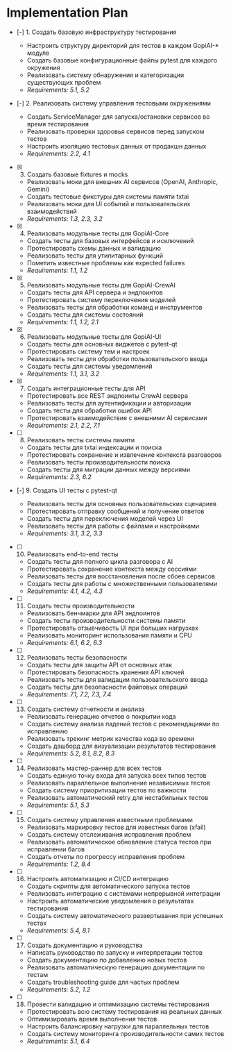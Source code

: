 # Implementation Plan

- [-] 1. Создать базовую инфраструктуру тестирования





  - Настроить структуру директорий для тестов в каждом GopiAI-* модуле
  - Создать базовые конфигурационные файлы pytest для каждого окружения
  - Реализовать систему обнаружения и категоризации существующих проблем
  - _Requirements: 5.1, 5.2_

- [-] 2. Реализовать систему управления тестовыми окружениями

  - Создать ServiceManager для запуска/остановки сервисов во время тестирования
  - Реализовать проверки здоровья сервисов перед запуском тестов
  - Настроить изоляцию тестовых данных от продакшн данных
  - _Requirements: 2.2, 4.1_

- [x] 3. Создать базовые fixtures и mocks



  - Реализовать моки для внешних AI сервисов (OpenAI, Anthropic, Gemini)
  - Создать тестовые фикстуры для системы памяти txtai
  - Реализовать моки для UI событий и пользовательских взаимодействий
  - _Requirements: 1.3, 2.3, 3.2_

- [x] 4. Реализовать модульные тесты для GopiAI-Core





  - Создать тесты для базовых интерфейсов и исключений
  - Протестировать схемы данных и валидацию
  - Реализовать тесты для утилитарных функций
  - Пометить известные проблемы как expected failures
  - _Requirements: 1.1, 1.2_

- [x] 5. Реализовать модульные тесты для GopiAI-CrewAI





  - Создать тесты для API сервера и эндпоинтов
  - Протестировать систему переключения моделей
  - Реализовать тесты для обработки команд и инструментов
  - Создать тесты для системы состояний
  - _Requirements: 1.1, 1.2, 2.1_

- [x] 6. Реализовать модульные тесты для GopiAI-UI





  - Создать тесты для основных виджетов с pytest-qt
  - Протестировать систему тем и настроек
  - Реализовать тесты для обработки пользовательского ввода
  - Создать тесты для системы уведомлений
  - _Requirements: 1.1, 3.1, 3.2_

- [x] 7. Создать интеграционные тесты для API








  - Протестировать все REST эндпоинты CrewAI сервера
  - Реализовать тесты для аутентификации и авторизации
  - Создать тесты для обработки ошибок API
  - Протестировать взаимодействие с внешними AI сервисами
  - _Requirements: 2.1, 2.2, 7.1_

- [ ] 8. Реализовать тесты системы памяти
  - Создать тесты для txtai индексации и поиска
  - Протестировать сохранение и извлечение контекста разговоров
  - Реализовать тесты производительности поиска
  - Создать тесты для миграции данных между версиями
  - _Requirements: 2.3, 6.2_

- [-] 9. Создать UI тесты с pytest-qt



  - Реализовать тесты для основных пользовательских сценариев
  - Протестировать отправку сообщений и получение ответов
  - Создать тесты для переключения моделей через UI
  - Реализовать тесты для работы с файлами и настройками
  - _Requirements: 3.1, 3.2, 3.3_

- [ ] 10. Реализовать end-to-end тесты
  - Создать тесты для полного цикла разговора с AI
  - Протестировать сохранение контекста между сессиями
  - Реализовать тесты для восстановления после сбоев сервисов
  - Создать тесты для работы с множественными пользователями
  - _Requirements: 4.1, 4.2, 4.3_

- [ ] 11. Создать тесты производительности
  - Реализовать бенчмарки для API эндпоинтов
  - Создать тесты производительности системы памяти
  - Протестировать отзывчивость UI при больших нагрузках
  - Реализовать мониторинг использования памяти и CPU
  - _Requirements: 6.1, 6.2, 6.3_

- [ ] 12. Реализовать тесты безопасности
  - Создать тесты для защиты API от основных атак
  - Протестировать безопасность хранения API ключей
  - Реализовать тесты для валидации пользовательского ввода
  - Создать тесты для безопасности файловых операций
  - _Requirements: 7.1, 7.2, 7.3, 7.4_

- [ ] 13. Создать систему отчетности и анализа
  - Реализовать генерацию отчетов о покрытии кода
  - Создать систему анализа падений тестов с рекомендациями по исправлению
  - Реализовать трекинг метрик качества кода во времени
  - Создать дашборд для визуализации результатов тестирования
  - _Requirements: 5.2, 8.1, 8.2, 8.3_

- [ ] 14. Реализовать мастер-раннер для всех тестов
  - Создать единую точку входа для запуска всех типов тестов
  - Реализовать параллельное выполнение независимых тестов
  - Создать систему приоритизации тестов по важности
  - Реализовать автоматический retry для нестабильных тестов
  - _Requirements: 5.1, 5.3_

- [ ] 15. Создать систему управления известными проблемами
  - Реализовать маркировку тестов для известных багов (xfail)
  - Создать систему отслеживания исправления проблем
  - Реализовать автоматическое обновление статуса тестов при исправлении багов
  - Создать отчеты по прогрессу исправления проблем
  - _Requirements: 1.2, 8.4_

- [ ] 16. Настроить автоматизацию и CI/CD интеграцию
  - Создать скрипты для автоматического запуска тестов
  - Реализовать интеграцию с системами непрерывной интеграции
  - Настроить автоматические уведомления о результатах тестирования
  - Создать систему автоматического развертывания при успешных тестах
  - _Requirements: 5.4, 8.1_

- [ ] 17. Создать документацию и руководства
  - Написать руководство по запуску и интерпретации тестов
  - Создать документацию по добавлению новых тестов
  - Реализовать автоматическую генерацию документации по тестам
  - Создать troubleshooting guide для частых проблем
  - _Requirements: 5.2, 1.2_

- [ ] 18. Провести валидацию и оптимизацию системы тестирования
  - Протестировать всю систему тестирования на реальных данных
  - Оптимизировать время выполнения тестов
  - Настроить балансировку нагрузки для параллельных тестов
  - Создать систему мониторинга производительности самих тестов
  - _Requirements: 5.1, 6.4_